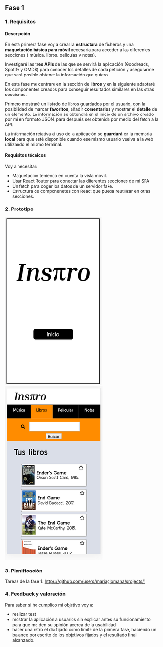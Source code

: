 ## Fase 1

### 1. Requisitos

#### Descripción

En esta primera fase voy a crear la **estructura** de ficheros y una **maquetación básica para móvil** necesaria para acceder a las diferentes secciones ( música, libros, películas y notas).

Investigaré las **tres APIs** de las que se servirá la aplicación (Goodreads, Spotify y OMDB) para conocer los detalles de cada petición y asegurarme que será posible obtener la información que quiero.

En esta fase me centraré en la sección de **libros** y en la siguiente adaptaré los componentes creados para conseguir resultados similares en las otras secciones.

Primero mostraré un listado de libros guardados por el usuario, con la posibilidad de marcar **favoritos**, añadir **comentarios** y mostrar el **detalle** de un elemento. La información se obtendrá en el inicio de un archivo creado por mí en formato JSON, para después ser obtenida por medio del fetch a la API.

La información relativa al uso de la aplicación se **guardará** en la memoria **local** para que esté disponible cuando ese mismo usuario vuelva a la web utilizando el mismo terminal.

#### Requisitos técnicos

Voy a necesitar:

- Maquetación teniendo en cuenta la vista móvil.
- Usar React Router para conectar las diferentes secciones de mi SPA
- Un fetch para coger los datos de un servidor fake.
- Estructura de componenetes con React que pueda reutilizar en otras secciones.

### 2. Prototipo

![Landing Section](landing.png)
![Books Section](books.png)

### 3. Planificación

Tareas de la fase 1:
https://github.com/users/mariaglomana/projects/1

### 4. Feedback y valoración

Para saber si he cumplido mi objetivo voy a:

- realizar test
- mostrar la aplicación a usuarios sin explicar antes su funcionamiento para que me den su opinión acerca de la usabilidad
- hacer una retro el día fijado como límite de la primera fase, haciendo un balance por escrito de los objetivos fijados y el resultado final alcanzado.
